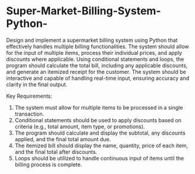# Super-Market-Billing-System-Python-

Design and implement a supermarket billing system using Python that effectively handles multiple billing functionalities. 
The system should allow for the input of multiple items, process their individual prices, and apply discounts where applicable. 
Using conditional statements and loops, the program should calculate the total bill, including any applicable discounts, and generate an itemized receipt for the customer. 
The system should be interactive and capable of handling real-time input, ensuring accuracy and clarity in the final output.
 

 


Key Requirements:

1) The system must allow for multiple items to be processed in a single transaction.
2) Conditional statements should be used to apply discounts based on criteria (e.g., total amount, item type, or promotions).
3) The program should calculate and display the subtotal, any discounts applied, and the final total amount due.
4) The itemized bill should display the name, quantity, price of each item, and the final total after discounts.
5) Loops should be utilized to handle continuous input of items until the billing process is complete.
